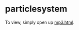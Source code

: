 # particlesystem

To view, simply open up [mp3.html](https://heyitsjai.github.io/particlesystem/Spheres.html).

